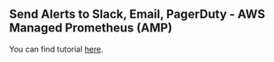 ## Send Alerts to Slack, Email, PagerDuty - AWS Managed Prometheus (AMP)

You can find tutorial [here](https://youtu.be/SvDpuVlJTDg).
